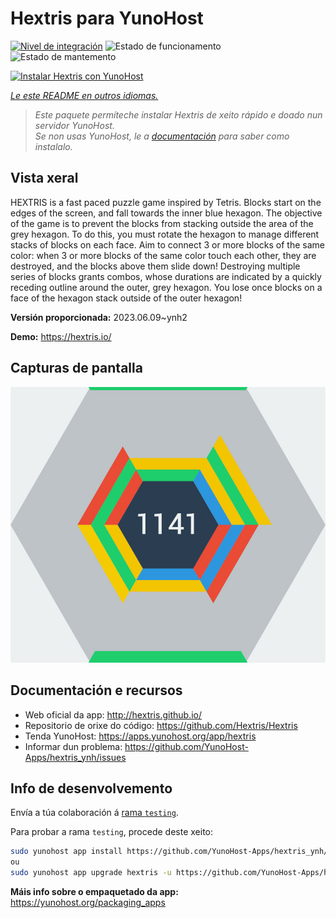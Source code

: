 <!--
NOTA: Este README foi creado automáticamente por <https://github.com/YunoHost/apps/tree/master/tools/readme_generator>
NON debe editarse manualmente.
-->

# Hextris para YunoHost

[![Nivel de integración](https://dash.yunohost.org/integration/hextris.svg)](https://ci-apps.yunohost.org/ci/apps/hextris/) ![Estado de funcionamento](https://ci-apps.yunohost.org/ci/badges/hextris.status.svg) ![Estado de mantemento](https://ci-apps.yunohost.org/ci/badges/hextris.maintain.svg)

[![Instalar Hextris con YunoHost](https://install-app.yunohost.org/install-with-yunohost.svg)](https://install-app.yunohost.org/?app=hextris)

*[Le este README en outros idiomas.](./ALL_README.md)*

> *Este paquete permíteche instalar Hextris de xeito rápido e doado nun servidor YunoHost.*  
> *Se non usas YunoHost, le a [documentación](https://yunohost.org/install) para saber como instalalo.*

## Vista xeral

HEXTRIS is a fast paced puzzle game inspired by Tetris.
Blocks start on the edges of the screen, and fall towards the inner blue hexagon.
The objective of the game is to prevent the blocks from stacking outside the area of the grey hexagon.
To do this, you must rotate the hexagon to manage different stacks of blocks on each face.
Aim to connect 3 or more blocks of the same color: when 3 or more blocks of the same color touch each other, they are destroyed, and the blocks above them slide down!
Destroying multiple series of blocks grants combos, whose durations are indicated by a quickly receding outline around the outer, grey hexagon.
You lose once blocks on a face of the hexagon stack outside of the outer hexagon!


**Versión proporcionada:** 2023.06.09~ynh2

**Demo:** <https://hextris.io/>

## Capturas de pantalla

![Captura de pantalla de Hextris](./doc/screenshots/screenshot.jpg)

## Documentación e recursos

- Web oficial da app: <http://hextris.github.io/>
- Repositorio de orixe do código: <https://github.com/Hextris/Hextris>
- Tenda YunoHost: <https://apps.yunohost.org/app/hextris>
- Informar dun problema: <https://github.com/YunoHost-Apps/hextris_ynh/issues>

## Info de desenvolvemento

Envía a túa colaboración á [rama `testing`](https://github.com/YunoHost-Apps/hextris_ynh/tree/testing).

Para probar a rama `testing`, procede deste xeito:

```bash
sudo yunohost app install https://github.com/YunoHost-Apps/hextris_ynh/tree/testing --debug
ou
sudo yunohost app upgrade hextris -u https://github.com/YunoHost-Apps/hextris_ynh/tree/testing --debug
```

**Máis info sobre o empaquetado da app:** <https://yunohost.org/packaging_apps>

